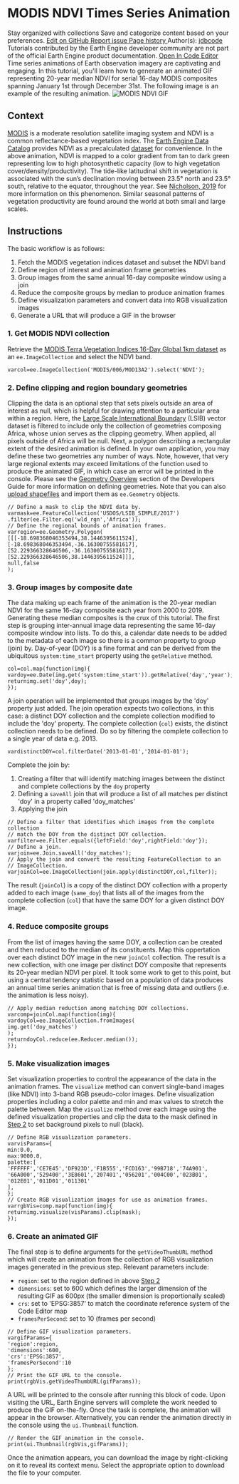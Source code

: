  
#  MODIS NDVI Times Series Animation 
Stay organized with collections  Save and categorize content based on your preferences. 
[ Edit on GitHub ](https://github.com/google/earthengine-community/edit/master/tutorials/modis-ndvi-time-series-animation/index.md "Contribute to this article on GitHub.")
[ Report issue ](https://github.com/google/earthengine-community/issues/new?title=Issue%20with%20tutorials/modis-ndvi-time-series-animation/index.md&body=Issue%20Description "Report an issue with this article on GitHub.")
[ Page history ](https://github.com/google/earthengine-community/commits/master/tutorials/modis-ndvi-time-series-animation/index.md "View changes to this article over time.")
Author(s): [ jdbcode ](https://github.com/jdbcode "View the profile for jdbcode on GitHub")
Tutorials contributed by the Earth Engine developer community are not part of the official Earth Engine product documentation. 
[Open In Code Editor](https://code.earthengine.google.com/71b14acfca89099a010adceef8f7f9bb)
Time series animations of Earth observation imagery are captivating and engaging. In this tutorial, you'll learn how to generate an animated GIF representing 20-year median NDVI for serial 16-day MODIS composites spanning January 1st through December 31st. The following image is an example of the resulting animation.
![MODIS NDVI GIF](https://developers.google.com/static/earth-engine/tutorials/community/modis-ndvi-time-series-animation/modis-ndvi-time-series-animation.gif)
## Context
[MODIS](https://modis.gsfc.nasa.gov/) is a moderate resolution satellite imaging system and NDVI is a common reflectance-based vegetation index. The [Earth Engine Data Catalog](https://developers.google.com/earth-engine/datasets/) provides NDVI as a precalculated [dataset](https://developers.google.com/earth-engine/datasets/catalog/MODIS_006_MOD13A2) for convenience. In the above animation, NDVI is mapped to a color gradient from tan to dark green representing low to high photosynthetic capacity (low to high vegetation cover/density/productivity). The tide-like latitudinal shift in vegetation is associated with the sun’s declination moving between 23.5° north and 23.5° south, relative to the equator, throughout the year. See [Nicholson, 2019](https://journals.ametsoc.org/doi/full/10.1175/BAMS-D-16-0287.1) for more information on this phenomenon. Similar seasonal patterns of vegetation productivity are found around the world at both small and large scales.
## Instructions
The basic workflow is as follows:
  1. Fetch the MODIS vegetation indices dataset and subset the NDVI band
  2. Define region of interest and animation frame geometries
  3. Group images from the same annual 16-day composite window using a join
  4. Reduce the composite groups by median to produce animation frames
  5. Define visualization parameters and convert data into RGB visualization images
  6. Generate a URL that will produce a GIF in the browser


### 1. Get MODIS NDVI collection
Retrieve the [MODIS Terra Vegetation Indices 16-Day Global 1km dataset](https://developers.google.com/earth-engine/datasets/catalog/MODIS_006_MOD13A2) as an `ee.ImageCollection` and select the NDVI band.
```
varcol=ee.ImageCollection('MODIS/006/MOD13A2').select('NDVI');

```

### 2. Define clipping and region boundary geometries
Clipping the data is an optional step that sets pixels outside an area of interest as null, which is helpful for drawing attention to a particular area within a region. Here, the [Large Scale International Boundary](https://developers.google.com/earth-engine/datasets/catalog/USDOS_LSIB_SIMPLE_2017) (LSIB) vector dataset is filtered to include only the collection of geometries composing Africa, whose union serves as the clipping geometry. When applied, all pixels outside of Africa will be null. Next, a polygon describing a rectangular extent of the desired animation is defined. In your own application, you may define these two geometries any number of ways. Note, however, that very large regional extents may exceed limitations of the function used to produce the animated GIF, in which case an error will be printed in the console. Please see the [Geometry Overview](https://developers.google.com/earth-engine/geometries) section of the Developers Guide for more information on defining geometries. Note that you can also [upload shapefiles](https://developers.google.com/earth-engine/importing#uploading-table-assets) and import them as `ee.Geometry` objects.
```
// Define a mask to clip the NDVI data by.
varmask=ee.FeatureCollection('USDOS/LSIB_SIMPLE/2017')
.filter(ee.Filter.eq('wld_rgn','Africa'));
// Define the regional bounds of animation frames.
varregion=ee.Geometry.Polygon(
[[[-18.698368046353494,38.1446395611524],
[-18.698368046353494,-36.16300755581617],
[52.229366328646506,-36.16300755581617],
[52.229366328646506,38.1446395611524]]],
null,false
);

```

### 3. Group images by composite date
The data making up each frame of the animation is the 20-year median NDVI for the same 16-day composite each year from 2000 to 2019. Generating these median composites is the crux of this tutorial. The first step is grouping inter-annual image data representing the same 16-day composite window into lists. To do this, a calendar date needs to be added to the metadata of each image so there is a common property to group (join) by. Day-of-year (DOY) is a fine format and can be derived from the ubiquitous `system:time_start` property using the `getRelative` method.
```
col=col.map(function(img){
vardoy=ee.Date(img.get('system:time_start')).getRelative('day','year');
returnimg.set('doy',doy);
});

```

A join operation will be implemented that groups images by the 'doy' property just added. The join operation expects two collections, in this case: a distinct DOY collection and the complete collection modified to include the 'doy' property. The complete collection (`col`) exists, the distinct collection needs to be defined. Do so by filtering the complete collection to a single year of data e.g. 2013. 
```
vardistinctDOY=col.filterDate('2013-01-01','2014-01-01');

```

Complete the join by:
  1. Creating a filter that will identify matching images between the distinct and complete collections by the `doy` property
  2. Defining a `saveAll` join that will produce a list of all matches per distinct 'doy' in a property called 'doy_matches'
  3. Applying the join

```
// Define a filter that identifies which images from the complete collection
// match the DOY from the distinct DOY collection.
varfilter=ee.Filter.equals({leftField:'doy',rightField:'doy'});
// Define a join.
varjoin=ee.Join.saveAll('doy_matches');
// Apply the join and convert the resulting FeatureCollection to an
// ImageCollection.
varjoinCol=ee.ImageCollection(join.apply(distinctDOY,col,filter));

```

The result (`joinCol`) is a copy of the distinct DOY collection with a property added to each image (`same_doy`) that lists all of the images from the complete collection (`col`) that have the same DOY for a given distinct DOY image.
### 4. Reduce composite groups
From the list of images having the same DOY, a collection can be created and then reduced to the median of its constituents. Map this oppertation over each distinct DOY image in the new `joinCol` collection. The result is a new collection, with one image per distinct DOY composite that represents its 20-year median NDVI per pixel. It took some work to get to this point, but using a central tendency statistic based on a population of data produces an annual time series animation that is free of missing data and outliers (i.e. the animation is less noisy).
```
// Apply median reduction among matching DOY collections.
varcomp=joinCol.map(function(img){
vardoyCol=ee.ImageCollection.fromImages(
img.get('doy_matches')
);
returndoyCol.reduce(ee.Reducer.median());
});

```

### 5. Make visualization images
Set visualization properties to control the appearance of the data in the animation frames. The `visualize` method can convert single-band images (like NDVI) into 3-band RGB pseudo-color images. Define visualization properties including a color palette and min and max values to stretch the palette between. Map the `visualize` method over each image using the defined visualization properties and clip the data to the mask defined in [Step 2](https://developers.google.com/earth-engine/tutorials/community/modis-ndvi-time-series-animation#2-define-clipping-and-region-boundary-geometries) to set background pixels to null (black).
```
// Define RGB visualization parameters.
varvisParams={
min:0.0,
max:9000.0,
palette:[
'FFFFFF','CE7E45','DF923D','F1B555','FCD163','99B718','74A901',
'66A000','529400','3E8601','207401','056201','004C00','023B01',
'012E01','011D01','011301'
],
};
// Create RGB visualization images for use as animation frames.
varrgbVis=comp.map(function(img){
returnimg.visualize(visParams).clip(mask);
});

```

### 6. Create an animated GIF
The final step is to define arguments for the `getVideoThumbURL` method which will create an animation from the collection of RGB visualization images generated in the previous step. Relevant parameters include:
  * `region`: set to the region defined in above [Step 2](https://developers.google.com/earth-engine/tutorials/community/modis-ndvi-time-series-animation#2-define-clipping-and-region-boundary-geometries)
  * `dimensions`: set to 600 which defines the larger dimension of the resulting GIF as 600px (the smaller dimension is proportionally scaled)
  * `crs`: set to 'EPSG:3857' to match the coordinate reference system of the Code Editor map
  * `framesPerSecond`: set to 10 (frames per second)

```
// Define GIF visualization parameters.
vargifParams={
'region':region,
'dimensions':600,
'crs':'EPSG:3857',
'framesPerSecond':10
};
// Print the GIF URL to the console.
print(rgbVis.getVideoThumbURL(gifParams));

```

A URL will be printed to the console after running this block of code. Upon visiting the URL, Earth Engine servers will complete the work needed to produce the GIF on-the-fly. Once the task is complete, the animation will appear in the browser.
Alternatively, you can render the animation directly in the console using the `ui.Thumbnail` function.
```
// Render the GIF animation in the console.
print(ui.Thumbnail(rgbVis,gifParams));

```

Once the animation appears, you can download the image by right-clicking on it to reveal its context menu. Select the appropriate option to download the file to your computer.
